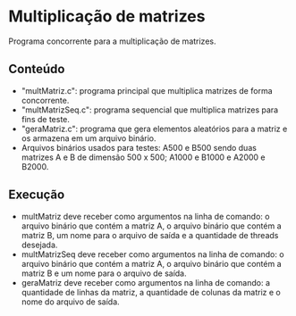 # Multiplicação de matrizes
Programa concorrente para a multiplicação de matrizes.

## Conteúdo
- "multMatriz.c": programa principal que multiplica matrizes de forma concorrente.
- "multMatrizSeq.c": programa sequencial que multiplica matrizes para fins de teste.
- "geraMatriz.c": programa que gera elementos aleatórios para a matriz e os armazena em um arquivo binário.
- Arquivos binários usados para testes: A500 e B500 sendo duas matrizes A e B de dimensão 500 x 500; A1000 e B1000 e A2000 e B2000.

## Execução
- multMatriz deve receber como argumentos na linha de comando: o arquivo binário que contém a matriz A, o arquivo binário que contém a matriz B, um nome para o arquivo de saída e a quantidade de threads desejada.
- multMatrizSeq deve receber como argumentos na linha de comando: o arquivo binário que contém a matriz A, o arquivo binário que contém a matriz B e um nome para o arquivo de saída.
- geraMatriz deve receber como argumentos na linha de comando: a quantidade de linhas da matriz, a quantidade de colunas da matriz e o nome do arquivo de saída.
